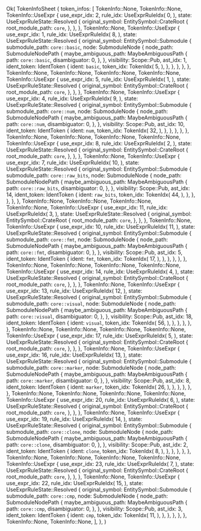 Ok(
    TokenInfoSheet {
        token_infos: [
            TokenInfo::None,
            TokenInfo::None,
            TokenInfo::UseExpr {
                use_expr_idx: 2,
                rule_idx: UseExprRuleIdx(
                    0,
                ),
                state: UseExprRuleState::Resolved {
                    original_symbol: EntitySymbol::CrateRoot {
                        root_module_path: `core`,
                    },
                },
            },
            TokenInfo::None,
            TokenInfo::UseExpr {
                use_expr_idx: 1,
                rule_idx: UseExprRuleIdx(
                    8,
                ),
                state: UseExprRuleState::Resolved {
                    original_symbol: EntitySymbol::Submodule {
                        submodule_path: `core::basic`,
                        node: SubmoduleNode {
                            node_path: SubmoduleNodePath {
                                maybe_ambiguous_path: MaybeAmbiguousPath {
                                    path: `core::basic`,
                                    disambiguator: 0,
                                },
                            },
                            visibility: Scope::Pub,
                            ast_idx: 1,
                            ident_token: IdentToken {
                                ident: `basic`,
                                token_idx: TokenIdx(
                                    5,
                                ),
                            },
                        },
                    },
                },
            },
            TokenInfo::None,
            TokenInfo::None,
            TokenInfo::None,
            TokenInfo::None,
            TokenInfo::UseExpr {
                use_expr_idx: 5,
                rule_idx: UseExprRuleIdx(
                    1,
                ),
                state: UseExprRuleState::Resolved {
                    original_symbol: EntitySymbol::CrateRoot {
                        root_module_path: `core`,
                    },
                },
            },
            TokenInfo::None,
            TokenInfo::UseExpr {
                use_expr_idx: 4,
                rule_idx: UseExprRuleIdx(
                    9,
                ),
                state: UseExprRuleState::Resolved {
                    original_symbol: EntitySymbol::Submodule {
                        submodule_path: `core::num`,
                        node: SubmoduleNode {
                            node_path: SubmoduleNodePath {
                                maybe_ambiguous_path: MaybeAmbiguousPath {
                                    path: `core::num`,
                                    disambiguator: 0,
                                },
                            },
                            visibility: Scope::Pub,
                            ast_idx: 10,
                            ident_token: IdentToken {
                                ident: `num`,
                                token_idx: TokenIdx(
                                    32,
                                ),
                            },
                        },
                    },
                },
            },
            TokenInfo::None,
            TokenInfo::None,
            TokenInfo::None,
            TokenInfo::None,
            TokenInfo::UseExpr {
                use_expr_idx: 8,
                rule_idx: UseExprRuleIdx(
                    2,
                ),
                state: UseExprRuleState::Resolved {
                    original_symbol: EntitySymbol::CrateRoot {
                        root_module_path: `core`,
                    },
                },
            },
            TokenInfo::None,
            TokenInfo::UseExpr {
                use_expr_idx: 7,
                rule_idx: UseExprRuleIdx(
                    10,
                ),
                state: UseExprRuleState::Resolved {
                    original_symbol: EntitySymbol::Submodule {
                        submodule_path: `core::raw_bits`,
                        node: SubmoduleNode {
                            node_path: SubmoduleNodePath {
                                maybe_ambiguous_path: MaybeAmbiguousPath {
                                    path: `core::raw_bits`,
                                    disambiguator: 0,
                                },
                            },
                            visibility: Scope::Pub,
                            ast_idx: 14,
                            ident_token: IdentToken {
                                ident: `raw_bits`,
                                token_idx: TokenIdx(
                                    44,
                                ),
                            },
                        },
                    },
                },
            },
            TokenInfo::None,
            TokenInfo::None,
            TokenInfo::None,
            TokenInfo::None,
            TokenInfo::UseExpr {
                use_expr_idx: 11,
                rule_idx: UseExprRuleIdx(
                    3,
                ),
                state: UseExprRuleState::Resolved {
                    original_symbol: EntitySymbol::CrateRoot {
                        root_module_path: `core`,
                    },
                },
            },
            TokenInfo::None,
            TokenInfo::UseExpr {
                use_expr_idx: 10,
                rule_idx: UseExprRuleIdx(
                    11,
                ),
                state: UseExprRuleState::Resolved {
                    original_symbol: EntitySymbol::Submodule {
                        submodule_path: `core::fmt`,
                        node: SubmoduleNode {
                            node_path: SubmoduleNodePath {
                                maybe_ambiguous_path: MaybeAmbiguousPath {
                                    path: `core::fmt`,
                                    disambiguator: 0,
                                },
                            },
                            visibility: Scope::Pub,
                            ast_idx: 5,
                            ident_token: IdentToken {
                                ident: `fmt`,
                                token_idx: TokenIdx(
                                    17,
                                ),
                            },
                        },
                    },
                },
            },
            TokenInfo::None,
            TokenInfo::None,
            TokenInfo::None,
            TokenInfo::None,
            TokenInfo::UseExpr {
                use_expr_idx: 14,
                rule_idx: UseExprRuleIdx(
                    4,
                ),
                state: UseExprRuleState::Resolved {
                    original_symbol: EntitySymbol::CrateRoot {
                        root_module_path: `core`,
                    },
                },
            },
            TokenInfo::None,
            TokenInfo::UseExpr {
                use_expr_idx: 13,
                rule_idx: UseExprRuleIdx(
                    12,
                ),
                state: UseExprRuleState::Resolved {
                    original_symbol: EntitySymbol::Submodule {
                        submodule_path: `core::visual`,
                        node: SubmoduleNode {
                            node_path: SubmoduleNodePath {
                                maybe_ambiguous_path: MaybeAmbiguousPath {
                                    path: `core::visual`,
                                    disambiguator: 0,
                                },
                            },
                            visibility: Scope::Pub,
                            ast_idx: 18,
                            ident_token: IdentToken {
                                ident: `visual`,
                                token_idx: TokenIdx(
                                    56,
                                ),
                            },
                        },
                    },
                },
            },
            TokenInfo::None,
            TokenInfo::None,
            TokenInfo::None,
            TokenInfo::None,
            TokenInfo::UseExpr {
                use_expr_idx: 17,
                rule_idx: UseExprRuleIdx(
                    5,
                ),
                state: UseExprRuleState::Resolved {
                    original_symbol: EntitySymbol::CrateRoot {
                        root_module_path: `core`,
                    },
                },
            },
            TokenInfo::None,
            TokenInfo::UseExpr {
                use_expr_idx: 16,
                rule_idx: UseExprRuleIdx(
                    13,
                ),
                state: UseExprRuleState::Resolved {
                    original_symbol: EntitySymbol::Submodule {
                        submodule_path: `core::marker`,
                        node: SubmoduleNode {
                            node_path: SubmoduleNodePath {
                                maybe_ambiguous_path: MaybeAmbiguousPath {
                                    path: `core::marker`,
                                    disambiguator: 0,
                                },
                            },
                            visibility: Scope::Pub,
                            ast_idx: 8,
                            ident_token: IdentToken {
                                ident: `marker`,
                                token_idx: TokenIdx(
                                    26,
                                ),
                            },
                        },
                    },
                },
            },
            TokenInfo::None,
            TokenInfo::None,
            TokenInfo::None,
            TokenInfo::None,
            TokenInfo::UseExpr {
                use_expr_idx: 20,
                rule_idx: UseExprRuleIdx(
                    6,
                ),
                state: UseExprRuleState::Resolved {
                    original_symbol: EntitySymbol::CrateRoot {
                        root_module_path: `core`,
                    },
                },
            },
            TokenInfo::None,
            TokenInfo::UseExpr {
                use_expr_idx: 19,
                rule_idx: UseExprRuleIdx(
                    14,
                ),
                state: UseExprRuleState::Resolved {
                    original_symbol: EntitySymbol::Submodule {
                        submodule_path: `core::clone`,
                        node: SubmoduleNode {
                            node_path: SubmoduleNodePath {
                                maybe_ambiguous_path: MaybeAmbiguousPath {
                                    path: `core::clone`,
                                    disambiguator: 0,
                                },
                            },
                            visibility: Scope::Pub,
                            ast_idx: 2,
                            ident_token: IdentToken {
                                ident: `clone`,
                                token_idx: TokenIdx(
                                    8,
                                ),
                            },
                        },
                    },
                },
            },
            TokenInfo::None,
            TokenInfo::None,
            TokenInfo::None,
            TokenInfo::None,
            TokenInfo::UseExpr {
                use_expr_idx: 23,
                rule_idx: UseExprRuleIdx(
                    7,
                ),
                state: UseExprRuleState::Resolved {
                    original_symbol: EntitySymbol::CrateRoot {
                        root_module_path: `core`,
                    },
                },
            },
            TokenInfo::None,
            TokenInfo::UseExpr {
                use_expr_idx: 22,
                rule_idx: UseExprRuleIdx(
                    15,
                ),
                state: UseExprRuleState::Resolved {
                    original_symbol: EntitySymbol::Submodule {
                        submodule_path: `core::cmp`,
                        node: SubmoduleNode {
                            node_path: SubmoduleNodePath {
                                maybe_ambiguous_path: MaybeAmbiguousPath {
                                    path: `core::cmp`,
                                    disambiguator: 0,
                                },
                            },
                            visibility: Scope::Pub,
                            ast_idx: 3,
                            ident_token: IdentToken {
                                ident: `cmp`,
                                token_idx: TokenIdx(
                                    11,
                                ),
                            },
                        },
                    },
                },
            },
            TokenInfo::None,
            TokenInfo::None,
        ],
    },
)